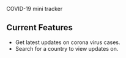COVID-19 mini tracker

## Current Features
- Get latest updates on corona virus cases.
- Search for a country to view updates on.

